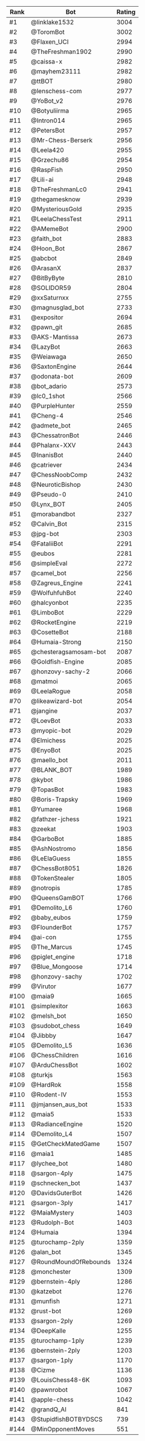 Rank|Bot|Rating
---|---|---
#1|@linklake1532|3004
#2|@ToromBot|3002
#3|@Flaxen_UCI|2994
#4|@TheFreshman1902|2990
#5|@caissa-x|2982
#6|@mayhem23111|2982
#7|@ttBOT|2980
#8|@lenschess-com|2977
#9|@YoBot_v2|2976
#10|@Botyuliirma|2965
#11|@Intron014|2965
#12|@PetersBot|2957
#13|@Mr-Chess-Berserk|2956
#14|@Leela420|2955
#15|@Grzechu86|2954
#16|@RaspFish|2950
#17|@Lili-ai|2948
#18|@TheFreshmanLc0|2941
#19|@thegamesknow|2939
#20|@MysteriousGold|2935
#21|@LeelaChessTest|2911
#22|@AMemeBot|2900
#23|@faith_bot|2883
#24|@Hoon_Bot|2867
#25|@abcbot|2849
#26|@ArasanX|2837
#27|@BitByByte|2810
#28|@SOLIDOR59|2804
#29|@xxSaturnxx|2755
#30|@magnusglad_bot|2733
#31|@expositor|2694
#32|@pawn_git|2685
#33|@AKS-Mantissa|2673
#34|@LazyBot|2663
#35|@Weiawaga|2650
#36|@SaxtonEngine|2644
#37|@odonata-bot|2609
#38|@bot_adario|2573
#39|@lc0_1shot|2566
#40|@PurpleHunter|2559
#41|@Cheng-4|2546
#42|@admete_bot|2465
#43|@ChessatronBot|2446
#44|@Phalanx-XXV|2443
#45|@InanisBot|2440
#46|@catriever|2434
#47|@ChessNoobComp|2432
#48|@NeuroticBishop|2430
#49|@Pseudo-0|2410
#50|@Lynx_BOT|2405
#51|@morabandbot|2327
#52|@Calvin_Bot|2315
#53|@jpg-bot|2303
#54|@FataliiBot|2291
#55|@eubos|2281
#56|@simpleEval|2272
#57|@camel_bot|2256
#58|@Zagreus_Engine|2241
#59|@WolfuhfuhBot|2240
#60|@halcyonbot|2235
#61|@LimboBot|2229
#62|@RocketEngine|2219
#63|@CosetteBot|2188
#64|@Humaia-Strong|2150
#65|@chesteragsamosam-bot|2087
#66|@Goldfish-Engine|2085
#67|@honzovy-sachy-2|2066
#68|@matmoi|2065
#69|@LeelaRogue|2058
#70|@likeawizard-bot|2054
#71|@jangine|2037
#72|@LoevBot|2033
#73|@myopic-bot|2029
#74|@Elmichess|2025
#75|@EnyoBot|2025
#76|@maello_bot|2011
#77|@BLANK_BOT|1989
#78|@kybot|1986
#79|@TopasBot|1983
#80|@Boris-Trapsky|1969
#81|@Yumaree|1968
#82|@fathzer-jchess|1921
#83|@zeekat|1903
#84|@GarboBot|1885
#85|@AshNostromo|1856
#86|@LeElaGuess|1855
#87|@ChessBot8051|1826
#88|@TokenStealer|1805
#89|@notropis|1785
#90|@QueensGamBOT|1766
#91|@Demolito_L6|1760
#92|@baby_eubos|1759
#93|@FlounderBot|1757
#94|@ai-con|1755
#95|@The_Marcus|1745
#96|@piglet_engine|1718
#97|@Blue_Mongoose|1714
#98|@honzovy-sachy|1702
#99|@Virutor|1677
#100|@maia9|1665
#101|@simplexitor|1663
#102|@melsh_bot|1650
#103|@sudobot_chess|1649
#104|@Jibbby|1647
#105|@Demolito_L5|1636
#106|@ChessChildren|1616
#107|@ArduChessBot|1602
#108|@turkjs|1563
#109|@HardRok|1558
#110|@Rodent-IV|1553
#111|@jmjansen_aus_bot|1533
#112|@maia5|1533
#113|@RadianceEngine|1520
#114|@Demolito_L4|1507
#115|@GetCheckMatedGame|1507
#116|@maia1|1485
#117|@lychee_bot|1480
#118|@sargon-4ply|1475
#119|@schnecken_bot|1437
#120|@DavidsGuterBot|1426
#121|@sargon-3ply|1417
#122|@MaiaMystery|1403
#123|@Rudolph-Bot|1403
#124|@Humaia|1394
#125|@turochamp-2ply|1359
#126|@alan_bot|1345
#127|@RoundMoundOfRebounds|1324
#128|@monchester|1309
#129|@bernstein-4ply|1286
#130|@katzebot|1276
#131|@munfish|1271
#132|@rust-bot|1269
#133|@sargon-2ply|1269
#134|@DeepKalle|1255
#135|@turochamp-1ply|1239
#136|@bernstein-2ply|1203
#137|@sargon-1ply|1170
#138|@Cizme|1136
#139|@LouisChess48-6K|1093
#140|@pawnrobot|1067
#141|@apple-chess|1042
#142|@grandQ_AI|841
#143|@StupidfishBOTBYDSCS|739
#144|@MinOpponentMoves|551
